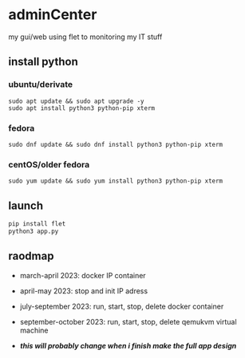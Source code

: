 # adminCenter
my gui/web using flet to monitoring my IT stuff

## install python

### ubuntu/derivate

```fish
sudo apt update && sudo apt upgrade -y
sudo apt install python3 python-pip xterm
```
### fedora

```fish
sudo dnf update && sudo dnf install python3 python-pip xterm
```

### centOS/older fedora

```fish
sudo yum update && sudo yum install python3 python-pip xterm
```

## launch
```bash
pip install flet
python3 app.py
```

## raodmap
- march-april 2023: docker IP container
- april-may 2023: stop and init IP adress
- july-september 2023: run, start, stop, delete docker container
- september-october 2023: run, start, stop, delete qemukvm virtual machine

- ***this will probably change when i finish make the full app design***
